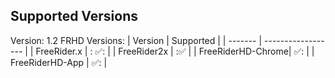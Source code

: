 

## Supported Versions

Version: 1.2
FRHD Versions:
| Version | Supported            |
| ------- | ------------------   |
| FreeRider.x   | : ✅:          |
| FreeRider2x   | :✅            |
| FreeRiderHD-Chrome| ✅:        |
| FreeRiderHD-App  | ✅:         |



